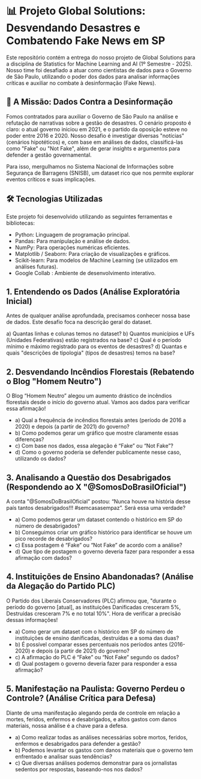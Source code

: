 # 📊 Projeto Global Solutions: Desvendando Desastres e Combatendo Fake News em SP

Este repositório contém a entrega do nosso projeto de Global Solutions para a disciplina de Statistics for Machine Learning and AI (1º Semestre - 2025). Nosso time foi desafiado a atuar como cientistas de dados para o Governo de São Paulo, utilizando o poder dos dados para analisar informações críticas e auxiliar no combate à desinformação (Fake News).

## 🎯 A Missão: Dados Contra a Desinformação
Fomos contratados para auxiliar o Governo de São Paulo na análise e refutação de narrativas sobre a gestão de desastres. O cenário proposto é claro: o atual governo iniciou em 2021, e o partido da oposição esteve no poder entre 2016 e 2020. Nosso desafio é investigar diversas "notícias" (cenários hipotéticos) e, com base em análises de dados, classificá-las como "Fake" ou "Not Fake", além de gerar insights e argumentos para defender a gestão governamental.

Para isso, mergulhamos no Sistema Nacional de Informações sobre Segurança de Barragens (SNISB), um dataset rico que nos permite explorar eventos críticos e suas implicações.

## 🛠️ Tecnologias Utilizadas
Este projeto foi desenvolvido utilizando as seguintes ferramentas e bibliotecas:

- Python: Linguagem de programação principal.
- Pandas: Para manipulação e análise de dados.
- NumPy: Para operações numéricas eficientes.
- Matplotlib / Seaborn: Para criação de visualizações e gráficos.
- Scikit-learn: Para modelos de Machine Learning (se utilizados em análises futuras).
- Google Collab :  Ambiente de desenvolvimento interativo.

## 1. Entendendo os Dados (Análise Exploratória Inicial)
Antes de qualquer análise aprofundada, precisamos conhecer nossa base de dados. Este desafio foca na descrição geral do dataset.

a) Quantas linhas e colunas temos no dataset?
b) Quantos municípios e UFs (Unidades Federativas) estão registrados na base?
c) Qual é o período mínimo e máximo registrado para os eventos de desastres?
d) Quantas e quais "descrições de tipologia" (tipos de desastres) temos na base?

## 2. Desvendando Incêndios Florestais (Rebatendo o Blog "Homem Neutro")
O Blog “Homem Neutro” alegou um aumento drástico de incêndios florestais desde o início do governo atual. 
Vamos aos dados para verificar essa afirmação!

- a) Qual a frequência de incêndios florestais antes (período de 2016 a 2020) e depois (a partir de 2021) do governo?
- b) Como podemos gerar um gráfico que mostre claramente essas diferenças?
- c) Com base nos dados, essa alegação é “Fake” ou “Not Fake”?
- d) Como o governo poderia se defender publicamente nesse caso, utilizando os dados?

## 3. Analisando a Questão dos Desabrigados (Respondendo ao X "@SomosDoBrasilOficial")
A conta "@SomosDoBrasilOficial" postou: “Nunca houve na história desse país tantos desabrigados!!! #semcasasempaz”. Será essa uma verdade?

- a) Como podemos gerar um dataset contendo o histórico em SP do número de desabrigados?
- b) Conseguimos criar um gráfico histórico para identificar se houve um pico recorde de desabrigados?
- c) Essa postagem é “Fake” ou “Not Fake” de acordo com a análise?
- d) Que tipo de postagem o governo deveria fazer para responder a essa afirmação com dados?

## 4. Instituições de Ensino Abandonadas? (Análise da Alegação do Partido PLC)
O Partido dos Liberais Conservadores (PLC) afirmou que, "durante o período do governo [atual], as instituições Danificadas cresceram 5%, Destruídas cresceram 7% e no total 10%". Hora de verificar a precisão dessas informações!

- a) Como gerar um dataset com o histórico em SP do número de instituições de ensino danificadas, destruídas e a soma das duas?
- b) É possível comparar esses percentuais nos períodos antes (2016-2020) e depois (a partir de 2021) do governo?
- c) A afirmação do PLC é “Fake” ou “Not Fake” segundo os dados?
- d) Qual postagem o governo deveria fazer para responder a essa afirmação?

## 5. Manifestação na Paulista: Governo Perdeu o Controle? (Análise Crítica para Defesa)
Diante de uma manifestação alegando perda de controle em relação a mortes, feridos, enfermos e desabrigados, e altos gastos com danos materiais, nossa análise é a chave para a defesa.

- a) Como realizar todas as análises necessárias sobre mortos, feridos, enfermos e desabrigados para defender a gestão?
- b) Podemos levantar os gastos com danos materiais que o governo tem enfrentado e analisar suas tendências?
- c) Que diversas análises podemos demonstrar para os jornalistas sedentos por respostas, baseando-nos nos dados?



